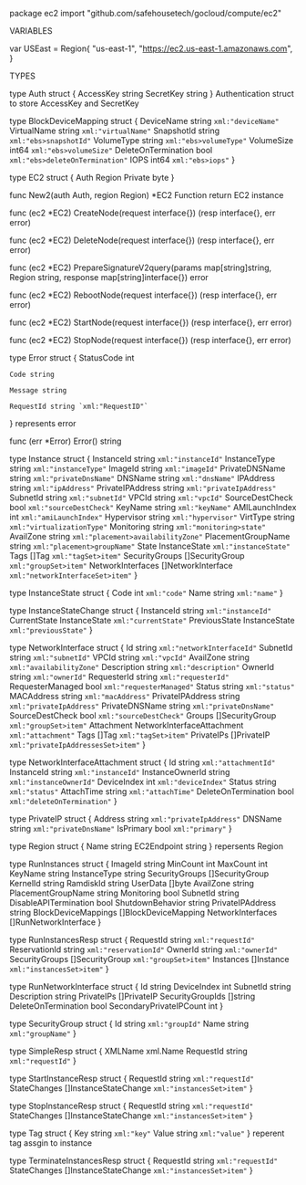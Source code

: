 package ec2
    import "github.com/safehousetech/gocloud/compute/ec2"


VARIABLES

var USEast = Region{
    "us-east-1",
    "https://ec2.us-east-1.amazonaws.com",
}

TYPES

type Auth struct {
    AccessKey string
    SecretKey string
}
    Authentication struct to store AccessKey and SecretKey

type BlockDeviceMapping struct {
    DeviceName          string `xml:"deviceName"`
    VirtualName         string `xml:"virtualName"`
    SnapshotId          string `xml:"ebs>snapshotId"`
    VolumeType          string `xml:"ebs>volumeType"`
    VolumeSize          int64  `xml:"ebs>volumeSize"`
    DeleteOnTermination bool   `xml:"ebs>deleteOnTermination"`
    IOPS                int64  `xml:"ebs>iops"`
}

type EC2 struct {
    Auth
    Region
    Private byte
}

func New2(auth Auth, region Region) *EC2
    Function return EC2 instance

func (ec2 *EC2) CreateNode(request interface{}) (resp interface{}, err error)

func (ec2 *EC2) DeleteNode(request interface{}) (resp interface{}, err error)

func (ec2 *EC2) PrepareSignatureV2query(params map[string]string, Region string, response map[string]interface{}) error

func (ec2 *EC2) RebootNode(request interface{}) (resp interface{}, err error)

func (ec2 *EC2) StartNode(request interface{}) (resp interface{}, err error)

func (ec2 *EC2) StopNode(request interface{}) (resp interface{}, err error)

type Error struct {
    StatusCode int

    Code string

    Message string

    RequestId string `xml:"RequestID"`
}
    represents error

func (err *Error) Error() string

type Instance struct {
    InstanceId         string             `xml:"instanceId"`
    InstanceType       string             `xml:"instanceType"`
    ImageId            string             `xml:"imageId"`
    PrivateDNSName     string             `xml:"privateDnsName"`
    DNSName            string             `xml:"dnsName"`
    IPAddress          string             `xml:"ipAddress"`
    PrivateIPAddress   string             `xml:"privateIpAddress"`
    SubnetId           string             `xml:"subnetId"`
    VPCId              string             `xml:"vpcId"`
    SourceDestCheck    bool               `xml:"sourceDestCheck"`
    KeyName            string             `xml:"keyName"`
    AMILaunchIndex     int                `xml:"amiLaunchIndex"`
    Hypervisor         string             `xml:"hypervisor"`
    VirtType           string             `xml:"virtualizationType"`
    Monitoring         string             `xml:"monitoring>state"`
    AvailZone          string             `xml:"placement>availabilityZone"`
    PlacementGroupName string             `xml:"placement>groupName"`
    State              InstanceState      `xml:"instanceState"`
    Tags               []Tag              `xml:"tagSet>item"`
    SecurityGroups     []SecurityGroup    `xml:"groupSet>item"`
    NetworkInterfaces  []NetworkInterface `xml:"networkInterfaceSet>item"`
}

type InstanceState struct {
    Code int    `xml:"code"`
    Name string `xml:"name"`
}

type InstanceStateChange struct {
    InstanceId    string        `xml:"instanceId"`
    CurrentState  InstanceState `xml:"currentState"`
    PreviousState InstanceState `xml:"previousState"`
}

type NetworkInterface struct {
    Id               string                     `xml:"networkInterfaceId"`
    SubnetId         string                     `xml:"subnetId"`
    VPCId            string                     `xml:"vpcId"`
    AvailZone        string                     `xml:"availabilityZone"`
    Description      string                     `xml:"description"`
    OwnerId          string                     `xml:"ownerId"`
    RequesterId      string                     `xml:"requesterId"`
    RequesterManaged bool                       `xml:"requesterManaged"`
    Status           string                     `xml:"status"`
    MACAddress       string                     `xml:"macAddress"`
    PrivateIPAddress string                     `xml:"privateIpAddress"`
    PrivateDNSName   string                     `xml:"privateDnsName"`
    SourceDestCheck  bool                       `xml:"sourceDestCheck"`
    Groups           []SecurityGroup            `xml:"groupSet>item"`
    Attachment       NetworkInterfaceAttachment `xml:"attachment"`
    Tags             []Tag                      `xml:"tagSet>item"`
    PrivateIPs       []PrivateIP                `xml:"privateIpAddressesSet>item"`
}

type NetworkInterfaceAttachment struct {
    Id                  string `xml:"attachmentId"`
    InstanceId          string `xml:"instanceId"`
    InstanceOwnerId     string `xml:"instanceOwnerId"`
    DeviceIndex         int    `xml:"deviceIndex"`
    Status              string `xml:"status"`
    AttachTime          string `xml:"attachTime"`
    DeleteOnTermination bool   `xml:"deleteOnTermination"`
}

type PrivateIP struct {
    Address   string `xml:"privateIpAddress"`
    DNSName   string `xml:"privateDnsName"`
    IsPrimary bool   `xml:"primary"`
}

type Region struct {
    Name        string
    EC2Endpoint string
}
    repersents Region


type RunInstances struct {
    ImageId               string
    MinCount              int
    MaxCount              int
    KeyName               string
    InstanceType          string
    SecurityGroups        []SecurityGroup
    KernelId              string
    RamdiskId             string
    UserData              []byte
    AvailZone             string
    PlacementGroupName    string
    Monitoring            bool
    SubnetId              string
    DisableAPITermination bool
    ShutdownBehavior      string
    PrivateIPAddress      string
    BlockDeviceMappings   []BlockDeviceMapping
    NetworkInterfaces     []RunNetworkInterface
}

type RunInstancesResp struct {
    RequestId      string          `xml:"requestId"`
    ReservationId  string          `xml:"reservationId"`
    OwnerId        string          `xml:"ownerId"`
    SecurityGroups []SecurityGroup `xml:"groupSet>item"`
    Instances      []Instance      `xml:"instancesSet>item"`
}

type RunNetworkInterface struct {
    Id                      string
    DeviceIndex             int
    SubnetId                string
    Description             string
    PrivateIPs              []PrivateIP
    SecurityGroupIds        []string
    DeleteOnTermination     bool
    SecondaryPrivateIPCount int
}

type SecurityGroup struct {
    Id   string `xml:"groupId"`
    Name string `xml:"groupName"`
}

type SimpleResp struct {
    XMLName   xml.Name
    RequestId string `xml:"requestId"`
}

type StartInstanceResp struct {
    RequestId    string                `xml:"requestId"`
    StateChanges []InstanceStateChange `xml:"instancesSet>item"`
}

type StopInstanceResp struct {
    RequestId    string                `xml:"requestId"`
    StateChanges []InstanceStateChange `xml:"instancesSet>item"`
}

type Tag struct {
    Key   string `xml:"key"`
    Value string `xml:"value"`
}
    reperent tag assgin to instance

type TerminateInstancesResp struct {
    RequestId    string                `xml:"requestId"`
    StateChanges []InstanceStateChange `xml:"instancesSet>item"`
}



